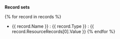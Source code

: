 **Record sets**

{% for record in records %}
- {{ record.Name }} : {{ record.Type }} : {{ record.ResourceRecords[0].Value }}
{% endfor %}
